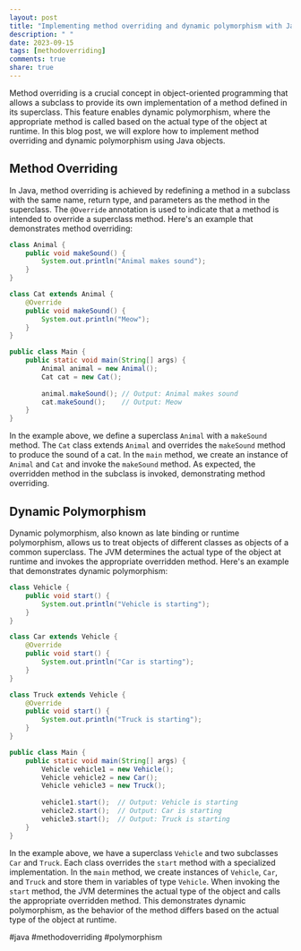 ```yaml
---
layout: post
title: "Implementing method overriding and dynamic polymorphism with Java objects"
description: " "
date: 2023-09-15
tags: [methodoverriding]
comments: true
share: true
---
```


Method overriding is a crucial concept in object-oriented programming that allows a subclass to provide its own implementation of a method defined in its superclass. This feature enables dynamic polymorphism, where the appropriate method is called based on the actual type of the object at runtime. In this blog post, we will explore how to implement method overriding and dynamic polymorphism using Java objects.

## Method Overriding
In Java, method overriding is achieved by redefining a method in a subclass with the same name, return type, and parameters as the method in the superclass. The `@Override` annotation is used to indicate that a method is intended to override a superclass method. Here's an example that demonstrates method overriding:

```java
class Animal {
    public void makeSound() {
        System.out.println("Animal makes sound");
    }
}

class Cat extends Animal {
    @Override
    public void makeSound() {
        System.out.println("Meow");
    }
}

public class Main {
    public static void main(String[] args) {
        Animal animal = new Animal();
        Cat cat = new Cat();
        
        animal.makeSound(); // Output: Animal makes sound
        cat.makeSound();    // Output: Meow
    }
}
```
In the example above, we define a superclass `Animal` with a `makeSound` method. The `Cat` class extends `Animal` and overrides the `makeSound` method to produce the sound of a cat. In the `main` method, we create an instance of `Animal` and `Cat` and invoke the `makeSound` method. As expected, the overridden method in the subclass is invoked, demonstrating method overriding.

## Dynamic Polymorphism
Dynamic polymorphism, also known as late binding or runtime polymorphism, allows us to treat objects of different classes as objects of a common superclass. The JVM determines the actual type of the object at runtime and invokes the appropriate overridden method. Here's an example that demonstrates dynamic polymorphism:

```java
class Vehicle {
    public void start() {
        System.out.println("Vehicle is starting");
    }
}

class Car extends Vehicle {
    @Override
    public void start() {
        System.out.println("Car is starting");
    }
}

class Truck extends Vehicle {
    @Override
    public void start() {
        System.out.println("Truck is starting");
    }
}

public class Main {
    public static void main(String[] args) {
        Vehicle vehicle1 = new Vehicle();
        Vehicle vehicle2 = new Car();
        Vehicle vehicle3 = new Truck();
        
        vehicle1.start();  // Output: Vehicle is starting
        vehicle2.start();  // Output: Car is starting
        vehicle3.start();  // Output: Truck is starting
    }
}
```

In the example above, we have a superclass `Vehicle` and two subclasses `Car` and `Truck`. Each class overrides the `start` method with a specialized implementation. In the `main` method, we create instances of `Vehicle`, `Car`, and `Truck` and store them in variables of type `Vehicle`. When invoking the `start` method, the JVM determines the actual type of the object and calls the appropriate overridden method. This demonstrates dynamic polymorphism, as the behavior of the method differs based on the actual type of the object at runtime.

#java #methodoverriding #polymorphism